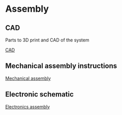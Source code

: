 # Assembly

## CAD

Parts to 3D print and CAD of the system 

[CAD](./cad/readme.md)

## Mechanical assembly instructions

[Mechanical assembly](./mechanical/readme.md)

## Electronic schematic

[Electronics assembly](./electronics/readme.md)




